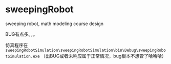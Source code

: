 # sweepingRobot
sweeping robot, math modeling course design

BUG有点多。。。

仿真程序在 `sweepingRobotSimulation\sweepingRobotSimulation\bin\Debug\sweepingRobotSimulation.exe`
（出BUG或者未响应属于正常情况，bug根本不想管了哈哈哈）
